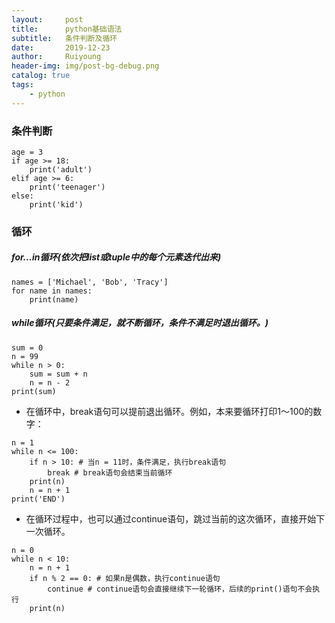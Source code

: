 ```yaml
--- 
layout:     post
title:      python基础语法
subtitle:   条件判断及循环
date:       2019-12-23
author:     Ruiyoung
header-img: img/post-bg-debug.png
catalog: true
tags:
    - python
---
```

### 条件判断
```
age = 3
if age >= 18:
    print('adult')
elif age >= 6:
    print('teenager')
else:
    print('kid')
```
### 循环
##### for...in循环(依次把list或tuple中的每个元素迭代出来)
```
names = ['Michael', 'Bob', 'Tracy']
for name in names:
    print(name)
```
##### while循环(只要条件满足，就不断循环，条件不满足时退出循环。)
```
sum = 0
n = 99
while n > 0:
    sum = sum + n
    n = n - 2
print(sum)
```
- 在循环中，break语句可以提前退出循环。例如，本来要循环打印1～100的数字：
```
n = 1
while n <= 100:
    if n > 10: # 当n = 11时，条件满足，执行break语句
        break # break语句会结束当前循环
    print(n)
    n = n + 1
print('END')
```
- 在循环过程中，也可以通过continue语句，跳过当前的这次循环，直接开始下一次循环。
```
n = 0
while n < 10:
    n = n + 1
    if n % 2 == 0: # 如果n是偶数，执行continue语句
        continue # continue语句会直接继续下一轮循环，后续的print()语句不会执行
    print(n)
```
